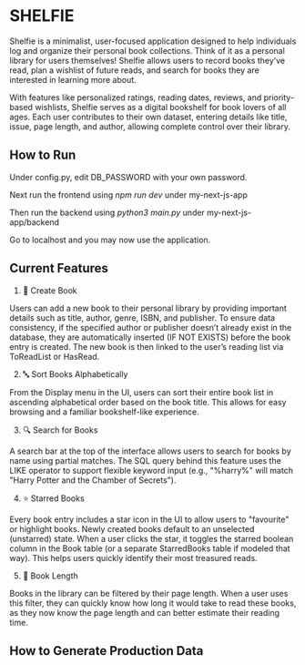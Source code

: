 # SHELFIE

Shelfie is a minimalist, user-focused application designed to help individuals log and organize their personal book collections. Think of it as a personal library for users themselves! Shelfie allows users to record books they’ve read, plan a wishlist of future reads, and search for books they are interested in learning more about.

With features like personalized ratings, reading dates, reviews, and priority-based wishlists, Shelfie serves as a digital bookshelf for book lovers of all ages. Each user contributes to their own dataset, entering details like title, issue, page length, and author, allowing complete control over their library.

## How to Run
Under config.py, edit DB_PASSWORD with your own password.

Next run the frontend using _npm run dev_ under my-next-js-app

Then run the backend using _python3 main.py_ under my-next-js-app/backend

Go to localhost and you may now use the application.

## Current Features
1. 📘 Create Book

Users can add a new book to their personal library by providing important details such as title, author, genre, ISBN, and publisher. To ensure data consistency, if the specified author or publisher doesn’t already exist in the database, they are automatically inserted (IF NOT EXISTS) before the book entry is created. The new book is then linked to the user’s reading list via ToReadList or HasRead.

2. 🔤 Sort Books Alphabetically

From the Display menu in the UI, users can sort their entire book list in ascending alphabetical order based on the book title. This allows for easy browsing and a familiar bookshelf-like experience.

3. 🔍 Search for Books

A search bar at the top of the interface allows users to search for books by name using partial matches. The SQL query behind this feature uses the LIKE operator to support flexible keyword input (e.g., "%harry%" will match "Harry Potter and the Chamber of Secrets").

4. ⭐ Starred Books

Every book entry includes a star icon in the UI to allow users to "favourite" or highlight books. Newly created books default to an unselected (unstarred) state. When a user clicks the star, it toggles the starred boolean column in the Book table (or a separate StarredBooks table if modeled that way). This helps users quickly identify their most treasured reads.

5. 📖 Book Length

Books in the library can be filtered by their page length. When a user uses this filter, they can quickly know how long it would take to read these books, as they now know the page length and can better estimate their reading time.

## How to Generate Production Data







